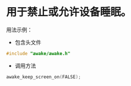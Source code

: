 # 用于禁止或允许设备睡眠。

用法示例：

* 包含头文件

```c
#include "awake/awake.h"
```

* 调用方法

```c
awake_keep_screen_on(FALSE);
```
